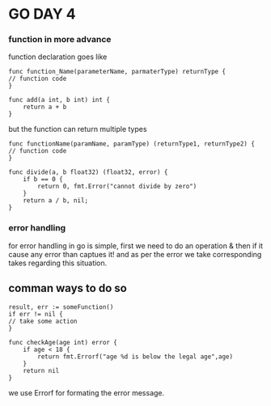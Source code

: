 # GO DAY 4 

### function in more advance
function declaration goes like
```
func function_Name(parameterName, parmaterType) returnType {
// function code
}

func add(a int, b int) int {
    return a + b
}
```

but the function can return multiple types
```
func functionName(paramName, paramType) (returnType1, returnType2) {
// function code
}

func divide(a, b float32) (float32, error) {
    if b == 0 {
        return 0, fmt.Error("cannot divide by zero")
    }
    return a / b, nil;
}
```

### error handling
for error handling in go is simple, first we need to do an operation & then if it cause any error than captues it! and as per the error we take corresponding takes regarding this situation.

## comman ways to do so
```
result, err := someFunction()
if err != nil {
// take some action
}

func checkAge(age int) error {
    if age < 18 {
        return fmt.Errorf("age %d is below the legal age",age)
    }
    return nil
}
```

we use Errorf for formating the error message.
